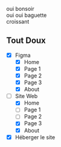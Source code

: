 oui bonsoir\
oui oui baguette\
croissant
## Tout Doux
- [X] Figma
  - [X] Home
  - [X] Page 1
  - [X] Page 2
  - [X] Page 3
  - [X] About
- [ ] Site Web
  - [X] Home
  - [ ] Page 1
  - [ ] Page 2
  - [X] Page 3
  - [X] About
- [X] Héberger le site
